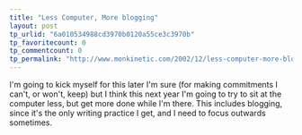 ```yaml
---
title: "Less Computer, More blogging"
layout: post
tp_urlid: "6a010534988cd3970b0120a55ce3c3970b"
tp_favoritecount: 0
tp_commentcount: 0
tp_permalink: "http://www.monkinetic.com/2002/12/less-computer-more-blogging.html"
---
```

I&#39;m going to kick myself for this later I&#39;m sure (for making commitments I can&#39;t, or won&#39;t, keep) but I think this next year I&#39;m going to try to sit at the computer less, but get more done while I&#39;m there. This includes blogging, since it&#39;s the only writing practice I get, and I need to focus outwards sometimes.
